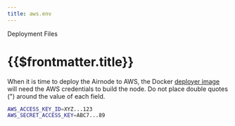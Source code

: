 ```yaml
---
title: aws.env
---
```


<TitleSpan>Deployment Files</TitleSpan>

# {{$frontmatter.title}}

When it is time to deploy the Airnode to AWS, the Docker
[deployer image](../../grp-providers/docker/deployer-image.md) will need the AWS
credentials to build the node. Do not place double quotes (") around the value
of each field.

```bash
AWS_ACCESS_KEY_ID=XYZ...123
AWS_SECRET_ACCESS_KEY=ABC7...89
```
